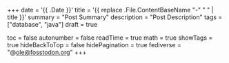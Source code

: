+++
date = '{{ .Date }}'
title = '{{ replace .File.ContentBaseName "-" " " | title }}'
summary = "Post Summary"
description = "Post Description"
tags = ["database", "java"]
draft = true

toc = false
autonumber = false
readTime = true
math = true
showTags = true
hideBackToTop = false
hidePagination = true
fediverse = "@ole@fosstodon.org"
+++
